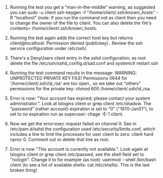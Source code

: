 1. Running the test you get a "man-in-the-middle" warning, as suggested you can sudo -u client ssh-keygen -f "/home/client/.ssh/known_hosts" -R "localhost" (note: if you run the command not as client then you need to change the owner of the file to client. You can also delete the file's contents> /home/client/.ssh/known_hosts.

2. Running the test again adds the correct host key but returns client@localhost: Permission denied (publickey).. Review the ssh service configuration under /etc/ssh/.

3. There's a DenyUsers client entry in the sshd configuration; as root delete the file /etc/ssh/sshd_config.d/sad.conf and systemctl restart ssh

4. Running the test command results in the message: WARNING: UNPROTECTED PRIVATE KEY FILE! Permissions 0644 for '/home/client/.ssh/id_rsa' are too open., so we take out "others" permissions for the private key: chmod 600 /home/client/.ssh/id_rsa.

5. Error is now: "Your account has expired; please contact your system administrator.". Look at lslogins client or grep client /etc/shadow. The "password" (rather account) expiration is set to "0" ("1970-Jan01"), to set to no expiration run as superuser: chage -E-1 client.

6. Now we get the error:exec request failed on channel 0. See in /etc/pam.d/sshd the configuration used /etc/security/limits.conf, which includes a line to limit the processes for user client to zero: client hard nproc 0. Comment out or delete that line as root.

7. Error is now "This account is currently not available.". Look again at lslogins client or grep client /etc/passwd, see the shell field set to "nologin". Change it to for example (as root): usermod --shell /bin/bash client (to see a list of available shells: cat /etc/shells). This is the last broken thing!
